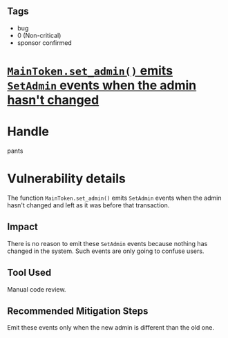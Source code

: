 ## Tags

- bug
- 0 (Non-critical)
- sponsor confirmed

# [`MainToken.set_admin()` emits `SetAdmin` events when the admin hasn't changed](https://github.com/code-423n4/2021-11-bootfinance-findings/issues/63) 

# Handle

pants


# Vulnerability details

The function `MainToken.set_admin()` emits `SetAdmin` events when the admin hasn't changed and left as it was before that transaction.

## Impact
There is no reason to emit these `SetAdmin` events because nothing has changed in the system. Such events are only going to confuse users.

## Tool Used
Manual code review.

## Recommended Mitigation Steps
Emit these events only when the new admin is different than the old one.

